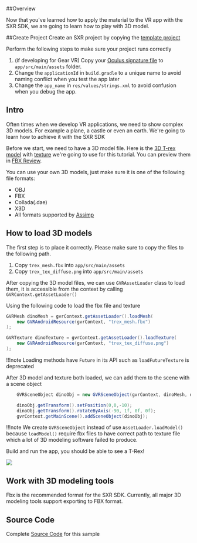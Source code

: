 ##Overview

Now that you've learned how to apply the material to the VR app with the SXR SDK, we are going to learn how to play with 3D model.

##Create Project
Create an SXR project by copying the [template project](https://github.com/sxrsdk/sxrsdk-demos/tree/master/template/SXRApplication) 

Perform the following steps to make sure your project runs correctly

1. (if developing for Gear VR) Copy your [Oculus signature file](https://developer.oculus.com/osig/) to `app/src/main/assets` folder.
1. Change the `applicationId` in `build.gradle` to a unique name to avoid naming conflict when you test the app later
1. Change the `app_name` in `res/values/strings.xml` to avoid confusion when you debug the app.

## Intro

Often times when we develop VR applications, we need to show complex 3D models. For example a plane, a castle or even an earth. We're going to learn how to achieve it with the SXR SDK

Before we start, we need to have a 3D model file. Here is the [3D T-rex model](/images/trex_mesh.fbx) with [texture](/images/trex_tex_diffuse.png) we're going to use for this tutorial. You can preview them in [FBX Review](https://www.autodesk.com/products/fbx/fbx-review). 

You can use your own 3D models, just make sure it is one of the following file formats:

* OBJ
* FBX
* Collada(.dae)
* X3D
* All formats supported by [Assimp](http://www.assimp.org/main_features_formats.html)



## How to load 3D models

The first step is to place it correctly. Please make sure to copy the files to the following path.

1. Copy `trex_mesh.fbx` into `app/src/main/assets`
1. Copy `trex_tex_diffuse.png` into `app/src/main/assets`

After copying the 3D model files, we can use `GVRAssetLoader` class to load them, it is accessible from the context by calling `GVRContext.getAssetLoader()`

Using the following code to load the fbx file and texture 
```java
GVRMesh dinoMesh = gvrContext.getAssetLoader().loadMesh(
	new GVRAndroidResource(gvrContext, "trex_mesh.fbx")
);

GVRTexture dinoTexture = gvrContext.getAssetLoader().loadTexture(
	new GVRAndroidResource(gvrContext, "trex_tex_diffuse.png")
);
```

!!!note
    Loading methods have `Future` in its API such as `loadFutureTexture` is deprecated

After 3D model and texture both loaded, we can add them to the scene with a scene object
```java
    GVRSceneObject dinoObj = new GVRSceneObject(gvrContext, dinoMesh, dinoTexture);

    dinoObj.getTransform().setPosition(0,0,-10);
    dinoObj.getTransform().rotateByAxis(-90, 1f, 0f, 0f);
    gvrContext.getMainScene().addSceneObject(dinoObj);

```

!!!note
    We create `GVRSceneObject` instead of use `AssetLoader.loadModel()` because `loadModel()` require fbx files to have correct path to texture file which a lot of 3D modeling software failed to produce.


Build and run the app, you should be able to see a T-Rex!

![](/images/tutorials/screenshot_tut_03_1.jpg)

## Work with 3D modeling tools
Fbx is the recommended format for the SXR SDK. Currently, all major 3D modeling tools support exporting to FBX format.


## Source Code
Complete [Source Code](https://github.com/sxrsdk/sxrsdk-demos/tree/master/tutorials/tutorial_3_model_animation) for this sample
